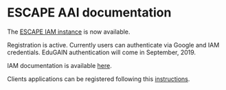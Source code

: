 # ESCAPE AAI documentation

The [ESCAPE IAM instance][escape-iam] is now available.

Registration is active. Currently users can authenticate via Google and IAM
credentials. EduGAIN authentication will come in September, 2019.

IAM documentation is available [here][iam-docs].

Clients applications can be registered following this
[instructions][client-registration].

[escape-iam]: https://iam-escape.cloud.cnaf.infn.it
[iam-docs]: https://indigo-iam.github.io/docs
[client-registration]: https://indigo-iam.github.io/docs/v/current/user-guide/client-registration.html
